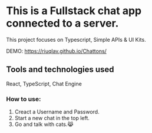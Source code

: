 # This is a Fullstack chat app connected to a server.

This project focuses on Typescript, Simple APIs & UI Kits.

DEMO: https://riuqlav.github.io/Chattons/

## Tools and technologies used

React, TypeScript, Chat Engine
### How to use:

1. Creact a Username and Password.<br>
2. Start a new chat in the top left.<br>
3. Go and talk with cats.😹

